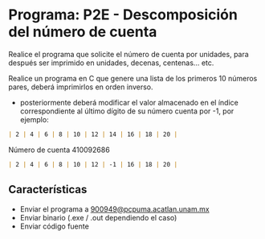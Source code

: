# Programa: P2E - Descomposición del número de cuenta
Realice el programa que solicite el número de cuenta por unidades, para después ser imprimido en unidades, decenas, centenas... etc.

Realice un programa en C que genere una lista de los primeros 10 números pares, deberá imprimirlos en orden inverso.

- posteriormente deberá modificar el valor almacenado en el índice correspondiente al último dígito de su número cuenta por -1, por ejemplo:
```markdown
| 2 | 4 | 6 | 8 | 10 | 12 | 14 | 16 | 18 | 20 |
```

Número de cuenta 410092686
```markdown
| 2 | 4 | 6 | 8 | 10 | 12 | -1 | 16 | 18 | 20 |
```

## Características
- Enviar el programa a 900949@pcpuma.acatlan.unam.mx
- Enviar binario (.exe / .out dependiendo el caso)
- Enviar código fuente
